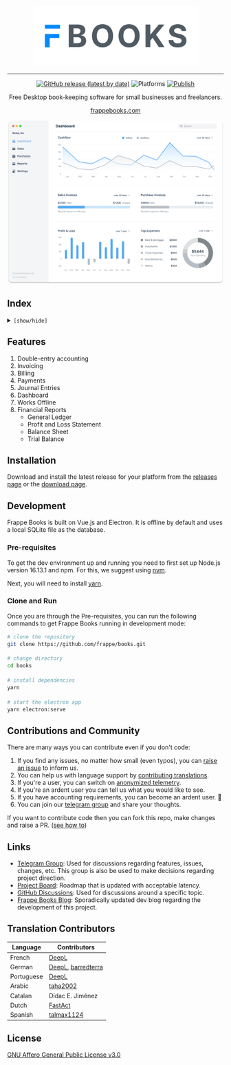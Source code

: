 <div align="center" markdown="1">

<img src=".github/logo.png" alt="Frappe Books logo" width="384"/>

---

[![GitHub release (latest by date)](https://img.shields.io/github/v/release/frappe/books)](https://github.com/frappe/books/releases)
![Platforms](https://img.shields.io/badge/platform-mac%2C%20windows%2C%20linux-yellowgreen)
[![Publish](https://github.com/frappe/books/actions/workflows/publish.yml/badge.svg)](https://github.com/frappe/books/actions/workflows/publish.yml)

Free Desktop book-keeping software for small businesses and freelancers.

[frappebooks.com](https://frappebooks.com/)

<img src=".github/frappe-books-preview.png" alt="Frappe Books Preview" />

</div>

## Index

<details>
<summary><code>[show/hide]</code></summary>

1. [Features](#features)
2. [Installation](#installation)
3. [Development](#development)
4. [Contributions and Community](#contributions-and-community)
5. [Links](#links)
6. [Translation Contributors](#translation-contributors)
7. [License](#license)

</details>

## Features

1. Double-entry accounting
1. Invoicing
1. Billing
1. Payments
1. Journal Entries
1. Dashboard
1. Works Offline
1. Financial Reports
   - General Ledger
   - Profit and Loss Statement
   - Balance Sheet
   - Trial Balance

## Installation

Download and install the latest release for your platform from the [releases
page](https://github.com/frappe/books/releases) or the [download
page](https://frappebooks.com/download).

## Development

Frappe Books is built on Vue.js and Electron. It is offline by default and uses
a local SQLite file as the database.

### Pre-requisites

To get the dev environment up and running you need to first set up Node.js version
16.13.1 and npm. For this, we suggest using
[nvm](https://github.com/nvm-sh/nvm#installing-and-updating).

Next, you will need to install [yarn](https://classic.yarnpkg.com/lang/en/docs/install/#mac-stable).

### Clone and Run

Once you are through the Pre-requisites, you can run the following commands to
get Frappe Books running in development mode:

```bash
# clone the repository
git clone https://github.com/frappe/books.git

# change directory
cd books

# install dependencies
yarn

# start the electron app
yarn electron:serve
```

## Contributions and Community

There are many ways you can contribute even if you don't code:

1. If you find any issues, no matter how small (even typos), you can [raise an issue](https://github.com/frappe/books/issues/new) to inform us.
2. You can help us with language support by [contributing translations](https://github.com/frappe/books/wiki/Contributing-Translations).
3. If you're a user, you can switch on [anonymized telemetry](https://github.com/frappe/books/wiki/Anonymized-Opt-In-Telemetry).
4. If you're an ardent user you can tell us what you would like to see.
5. If you have accounting requirements, you can become an ardent user. 🙂
6. You can join our [telegram group](https://t.me/frappebooks) and share your thoughts.

If you want to contribute code then you can fork this repo, make changes and raise a PR. ([see how to](https://docs.github.com/en/pull-requests/collaborating-with-pull-requests/proposing-changes-to-your-work-with-pull-requests/creating-a-pull-request-from-a-fork))

## Links

- [Telegram Group](https://t.me/frappebooks): Used for discussions regarding features, issues, changes, etc. This group is also be used to make decisions regarding project direction.
- [Project Board](https://github.com/frappe/books/projects/1): Roadmap that is updated with acceptable latency.
- [GitHub Discussions](https://github.com/frappe/books/discussions): Used for discussions around a specific topic.
- [Frappe Books Blog](https://frappebooks.com/tech/): Sporadically updated dev blog regarding the development of this project.

## Translation Contributors

| Language   | Contributors                                                                   |
| ---------- | ------------------------------------------------------------------------------ |
| French     | [DeepL](https://www.deepl.com/)                                                |
| German     | [DeepL](https://www.deepl.com/), [barredterra](https://github.com/barredterra) |
| Portuguese | [DeepL](https://www.deepl.com/)                                                |
| Arabic     | [taha2002](https://github.com/taha2002)                                        |
| Catalan    | Dídac E. Jiménez                                                               |
| Dutch      | [FastAct](https://github.com/FastAct)                                          |
| Spanish    | [talmax1124](https://github.com/talmax1124)                                    |

## License

[GNU Affero General Public License v3.0](LICENSE)
